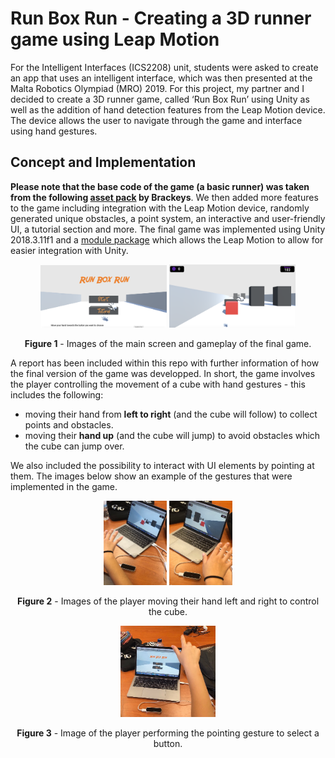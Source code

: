 # Run Box Run - Creating a 3D runner game using Leap Motion

For the Intelligent Interfaces (ICS2208) unit, students were asked to create an app that uses an intelligent interface, which was then presented at the Malta Robotics Olympiad (MRO) 2019. For this project, my partner and I decided to create a 3D runner game, called ‘Run Box Run’ using Unity as well as the addition of hand detection features from the Leap Motion device. The device allows the user to navigate through the game and interface using hand gestures.

## Concept and Implementation
<b>Please note that the base code of the game (a basic runner) was taken from the following <a href="https://devassets.com/assets/how-to-make-a-video-game/">asset pack</a> by Brackeys</b>. We then added more features to the game including integration with the Leap Motion device, randomly generated unique obstacles, a point system, an interactive and user-friendly UI, a tutorial section and more. The final game was implemented using Unity 2018.3.11f1 and a <a href="https://developer.leapmotion.com/unity">module package</a> which allows the Leap Motion to allow for easier integration with Unity.

<p align="center">
  <img src="https://github.com/valerija-h/ICS2208-Assignment/blob/main/Images/MainScreen.png" width="40%"/>
  <img src="https://github.com/valerija-h/ICS2208-Assignment/blob/main/Images/Gameplay.png" width="40%"/>
</p>
<p align="center"><b>Figure 1</b> - Images of the main screen and gameplay of the final game.</p>

A report has been included within this repo with further information of how the final version of the game was developped. In short, the game involves the player controlling the movement of a cube with hand gestures - this includes the following:

<ul>
<li>moving their hand from <b>left to right</b> (and the cube will follow) to collect points and obstacles.</li>
<li>moving their <b>hand up</b> (and the cube will jump) to avoid obstacles which the cube can jump over.</li>
</ul>

We also included the possibility to interact with UI elements by pointing at them. The images below show an example of the gestures that were implemented in the game.

<p align="center">
  <img src="https://github.com/valerija-h/ICS2208-Assignment/blob/main/Images/Hand-Left.png" width="20%"/>
  <img src="https://github.com/valerija-h/ICS2208-Assignment/blob/main/Images/Hand-Right.png" width="20%"/>
</p>
<p align="center"><b>Figure 2</b> - Images of the player moving their hand left and right to control the cube.</p>

<p align="center">
  <img src="https://github.com/valerija-h/ICS2208-Assignment/blob/main/Images/Hand-Point.png" width="30%"/>
</p>
<p align="center"><b>Figure 3</b> - Image of the player performing the pointing gesture to select a button.</p>
